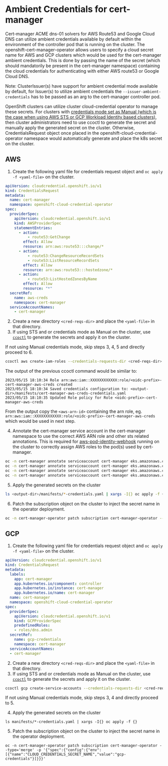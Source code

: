 # Ambient Credentials for cert-manager

Cert-manager ACME dns-01 solvers for AWS Route53 and Google Cloud DNS can utilize ambient credentials available by default within the environment of the controller pod that is running on the cluster. The openshift-cert-manager-operator allows users to specify a cloud secret name for AWS and GCP clusters which would be used for the cert-manager ambient credentials. This is done by passing the name of the secret (which should mandatorily be present in the cert-manager namespace) containing the cloud credentials for authenticating with either AWS route53 or Google Cloud DNS.

Note: ClusterIssuer(s) have support for ambient credential mode available by default, for Issuer(s) to utilize ambient credentials the `--issuer-ambient-credentials` has to be passed as an arg to the cert-manager controller pod.

OpenShift clusters can utilize cluster cloud-credential operator to manage these secrets. For clusters with [credentials mode set as Manual (which is the case when using AWS STS or GCP Workload Identity based clusters)](https://docs.openshift.com/container-platform/latest/authentication/managing_cloud_provider_credentials/cco-mode-manual.html), then cluster administrators need to use ccoctl to generate the secret and manually apply the generated secret on the cluster. Otherwise, CredentialsRequest object once placed in the openshift-cloud-credential-operator namespace would automatically generate and place the k8s secret on the cluster.

## AWS

1. Create the following yaml file for credentials request object and `oc apply -f <yaml-file>` on the cluster. 
```yaml
apiVersion: cloudcredential.openshift.io/v1
kind: CredentialsRequest
metadata:
  name: cert-manager
  namespace: openshift-cloud-credential-operator
spec:
  providerSpec:
    apiVersion: cloudcredential.openshift.io/v1
    kind: AWSProviderSpec
    statementEntries:
      - action:
          - route53:GetChange
        effect: Allow
        resource: arn:aws:route53:::change/*
      - action:
          - route53:ChangeResourceRecordSets
          - route53:ListResourceRecordSets
        effect: Allow
        resource: arn:aws:route53:::hostedzone/*
      - action:
          - route53:ListHostedZonesByName
        effect: Allow
        resource: "*"
  secretRef:
    name: aws-creds
    namespace: cert-manager
  serviceAccountNames:
    - cert-manager
```
2. Create a new directory `<cred-reqs-dir>` and place the `<yaml-file>` in that directory.
3. If using STS and or credentials mode as Manual on the cluster, use [`ccoctl`](https://github.com/openshift/cloud-credential-operator/blob/master/docs/ccoctl.md) to generate the secrets and apply it on the cluster.

If not using Manual credentials mode, skip steps 3, 4, 5 and directly proceed to 6.

```sh
ccoctl aws create-iam-roles --credentials-requests-dir <cred-reqs-dir> --identity-provider-arn <cluster-oidc-provider-arn>  --name <cluster-oidc-name>  --output-dir <output-dir> --region <cluster-aws-region>
```
The output of the previous ccoctl command would be similar to:

```log
2023/05/15 18:10:34 Role arn:aws:iam::XXXXXXXXXXXX:role/<oidc-prefix>-cert-manager-aws-creds created
2023/05/15 18:10:34 Saved credentials configuration to: <output-dir>/manifests/cert-manager-aws-creds-credentials.yaml
2023/05/15 18:10:35 Updated Role policy for Role <oidc-prefix>-cert-manager-aws-creds
```

From the output copy the `<aws-arn-id>` containing the arn role, eg. `arn:aws:iam::XXXXXXXXXXXX:role/<oidc-prefix>-cert-manager-aws-creds` which would be used in next step.

4. Annotate the cert-manager service account in the cert-manager namespace to use the correct AWS ARN role and other sts related annotations. This is required for [aws-pod-identity-webhook](https://github.com/openshift/aws-pod-identity-webhook) running on the cluster to correctly assign AWS roles to the pod(s) used by cert-manager.

```sh
oc -n cert-manager annotate serviceaccount cert-manager eks.amazonaws.com/role-arn="<aws-arn-id>"
oc -n cert-manager annotate serviceaccount cert-manager eks.amazonaws.com/audience="sts.amazonaws.com"
oc -n cert-manager annotate serviceaccount cert-manager eks.amazonaws.com/sts-regional-endpoints="true"
oc -n cert-manager annotate serviceaccount cert-manager eks.amazonaws.com/token-expiration="86400"
```

5. Apply the generated secrets on the cluster 
```sh
ls <output-dir>/manifests/*-credentials.yaml | xargs -I{} oc apply -f {}
```
6. Patch the subscription object on the cluster to inject the secret name in the operator deployment.
```sh
oc -n cert-manager-operator patch subscription cert-manager-operator --type='merge' -p '{"spec":{"config":{"env":[{"name":"CLOUD_CREDENTIALS_SECRET_NAME","value":"aws-creds"}]}}}'
```


## GCP

1. Create the following yaml file for credentials request object and `oc apply -f <yaml-file>` on the cluster. 
```yaml
apiVersion: cloudcredential.openshift.io/v1
kind: CredentialsRequest
metadata:
  labels:
    app: cert-manager
    app.kubernetes.io/component: controller
    app.kubernetes.io/instance: cert-manager
    app.kubernetes.io/name: cert-manager
  name: cert-manager
  namespace: openshift-cloud-credential-operator
spec:
  providerSpec:
    apiVersion: cloudcredential.openshift.io/v1
    kind: GCPProviderSpec
    predefinedRoles:
    - roles/dns.admin
  secretRef:
    name: gcp-credentials
    namespace: cert-manager
  serviceAccountNames:
  - cert-manager
```
2. Create a new directory `<cred-reqs-dir>` and place the `<yaml-file>` in that directory.
3. If using STS and or credentials mode as Manual on the cluster, use [`ccoctl`](https://github.com/openshift/cloud-credential-operator/blob/master/docs/ccoctl.md) to generate the secrets and apply it on the cluster. 
```sh
ccoctl gcp create-service-accounts --credentials-requests-dir <cred-reqs-dir> --name <unique-resource-name> --output-dir <output-dir> --workload-identity-pool <cluster-gcp-identity-pool-name> --workload-identity-provider <cluster-gcp-identity-pool> --project <gcp-project-name>
```
If not using Manual credentials mode, skip steps 3, 4 and directly proceed to 5.

4. Apply the generated secrets on the cluster 
```
ls manifests/*-credentials.yaml | xargs -I{} oc apply -f {}
```
5. Patch the subscription object on the cluster to inject the secret name in the operator deployment.
```
oc -n cert-manager-operator patch subscription cert-manager-operator --type='merge' -p '{"spec":{"config":{"env":[{"name":"CLOUD_CREDENTIALS_SECRET_NAME","value":"gcp-credentials"}]}}}'
```
